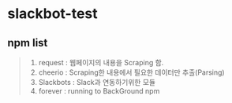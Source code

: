 # slackbot-test

## npm list
> 1. request : 웹페이지의 내용을 Scraping 함.
> 1. cheerio : Scraping한 내용에서 필요한 데이터만 추출(Parsing)
> 1. Slackbots : Slack과 연동하기위한 모듈
> 1. forever : running to BackGround npm
